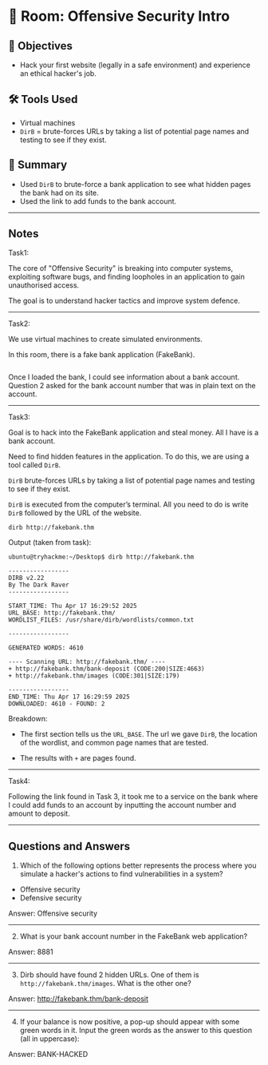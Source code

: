 # 🚪 Room: Offensive Security Intro

## 🎯 Objectives
- Hack your first website (legally in a safe environment) and experience an ethical hacker's job.

## 🛠️ Tools Used
- Virtual machines
- `DirB` = brute-forces URLs by taking a list of potential page names and testing to see if they exist.

## 💬 Summary
- Used `DirB` to brute-force a bank application to see what hidden pages the bank had on its site.
- Used the link to add funds to the bank account.

-----

## Notes

Task1:

The core of "Offensive Security" is breaking into computer systems, exploiting software bugs, and finding loopholes in an application to gain unauthorised access.

The goal is to understand hacker tactics and improve system defence.

-----

Task2:

We use virtual machines to create simulated environments.

In this room, there is a fake bank application (FakeBank). 

<img fakebank>

Once I loaded the bank, I could see information about a bank account. Question 2 asked for the bank account number that was in plain text on the account.

-----

Task3:

Goal is to hack into the FakeBank application and steal money. All I have is a bank account.

Need to find hidden features in the application. To do this, we are using a tool called `DirB`.

`DirB` brute-forces URLs by taking a list of potential page names and testing to see if they exist.

`DirB` is executed from the computer’s terminal. All you need to do is write `DirB` followed by the URL of the website.
```
dirb http://fakebank.thm
```
Output (taken from task):
```
ubuntu@tryhackme:~/Desktop$ dirb http://fakebank.thm

-----------------
DIRB v2.22
By The Dark Raver
-----------------

START_TIME: Thu Apr 17 16:29:52 2025
URL_BASE: http://fakebank.thm/
WORDLIST_FILES: /usr/share/dirb/wordlists/common.txt

-----------------

GENERATED WORDS: 4610

---- Scanning URL: http://fakebank.thm/ ----
+ http://fakebank.thm/bank-deposit (CODE:200|SIZE:4663)
+ http://fakebank.thm/images (CODE:301|SIZE:179)

-----------------
END_TIME: Thu Apr 17 16:29:59 2025
DOWNLOADED: 4610 - FOUND: 2
```
Breakdown:
- The first section tells us the `URL_BASE`. The url we gave `DirB`, the location of the wordlist, and common page names that are tested.

- The results with `+` are pages found.

-----

Task4:

Following the link found in Task 3, it took me to a service on the bank where I could add funds to an account by inputting the account number and amount to deposit.

-----

## Questions and Answers
1. Which of the following options better represents the process where you simulate a hacker's actions to find vulnerabilities in a system?

- Offensive security
- Defensive security

Answer: Offensive security

-----

2. What is your bank account number in the FakeBank web application?

Answer: 8881

-----

3. Dirb should have found 2 hidden URLs. One of them is `http://fakebank.thm/images`. What is the other one?

Answer: http://fakebank.thm/bank-deposit

-----

4. If your balance is now positive, a pop-up should appear with some green words in it. Input the green words as the answer to this question (all in uppercase):

Answer: BANK-HACKED
